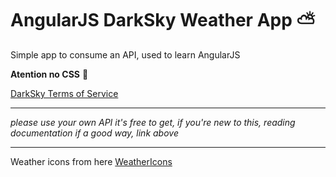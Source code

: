 # AngularJS DarkSky Weather App :partly_sunny:

Simple app to consume an API, used to learn AngularJS

**Atention no CSS** :see_no_evil:

[DarkSky Terms of Service](https://darksky.net/dev/docs/terms)

<hr>

_please use your own API it's free to get, if you're new to this, reading documentation if a good way, link above_

<hr>

Weather icons from here [WeatherIcons](https://erikflowers.github.io/weather-icons/)
